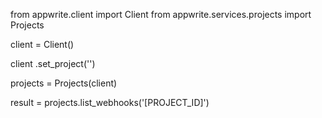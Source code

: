 from appwrite.client import Client
from appwrite.services.projects import Projects

client = Client()

client
    .set_project('')

projects = Projects(client)

result = projects.list_webhooks('[PROJECT_ID]')
